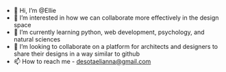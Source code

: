 - 👋 Hi, I’m @Ellie
- 👀 I’m interested in how we can collaborate more effectively in the design space
- 🌱 I’m currently learning python, web development, psychology, and natural sciences
- 💞️ I’m looking to collaborate on a platform for architects and designers to share their designs in a way similar to github
- 📫 How to reach me - desotaelianna@gmail.com

<!---
Plikt/Plikt is a ✨ special ✨ repository because its `README.md` (this file) appears on your GitHub profile.
You can click the Preview link to take a look at your changes.
--->
